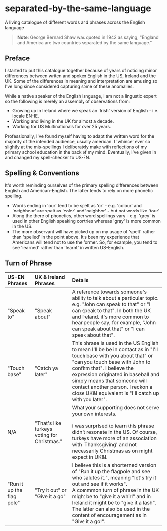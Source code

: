 # separated-by-the-same-language
A living catalogue of different words and phrases across the English language 

>**Note**: George Bernard Shaw was quoted in 1942 as saying, "England and America are two countries separated by the same language."

## Preface
I started to put this catalogue together because of years of noticing minor differences between writen and spoken English in the US, Ireland and the UK. Some of the differences in meaning and interpretation are amusing so I've long since considered capturing some of these anomalies. 

While a native speaker of the English language, I am not a lingustic expert so the following is merely an assembly of observations from:

* Growing up in Ireland where we speak an 'Irish' version of English - i.e. locale EN-IE. 
* Working and living in the UK for almost a decade. 
* Working for US Multinationals for over 25 years. 

Professionally, I've found myself having to adapt the written word for the majority of the intended audience, usually american. I 'whince' ever so slightly at the mis-spellings I deliberately make with reflections of my primary school education in the back of my mind. Eventually, I've given in and changed my spell-checker to US-EN. 


## Spelling & Conventions
It's worth reminding ourselves of the primary spelling differences between English and American-English. The latter tends to rely on more phonetic spelling. 

* Words ending in 'our' tend to be spelt as 'or' - e.g. 'colour' and 'neighbour' are spelt as 'color' and 'neighbor' - but not words like 'tour'.
* Along the there of phonetics, other word spellings vary - e.g. 'grey' is used in other English speaking contries whereas 'gray' is more common in the US.
* The more observant will have picked up on my usage of 'spelt' rather than 'spelled' in the point above. It's been my experience that Americans will tend not to use the former. So, for example, you tend to see 'learned' rather than 'learnt' in written US-English. 


## Turn of Phrase 


| US-EN Phrases | UK & Ireland Phrases | Details | 
| :-------- | :--- | :--- |
| "Speak to" | "Speak about" | A reference towards someone's ability to talk about a particular topic. e.g. "John can speak to that" or "I can speak to that".  In both the UK and Ireland, it's more common to hear people say, for example, "John can speak about that" or "I can speak about that". |
| "Touch base" | "Catch ya later" | This phrase is used in the US English to mean I'll be be in contact as in "I'll touch base with you about that" or "can you touch base with John to confirm that". I believe the expression originated in baseball and simply means that someone will contact another person. I reckon a close UK&I equivalent is "I'll catch up with you later".   |
| N/A | "That's like turkeys voting for Christmas." | What your supporting does not serve your own interests. <br><br>I was surprised to learn this phrase didn't resonate in the US. Of course, turkeys have more of an association with 'Thanksgiving' and not necessarily Christmas as on might expect in UK&I. |
| "Run it up the flag pole" | "Try it out" or "Give it a go" | I believe this is a shorterned version of "Run it up the flagpole and see who salutes it.", meaning "let's try it out and see if it works". <br> A commmon turn of phrase in the UK might be to "give it a whirl" and in Ireland it might be to "give it a lash". The latter can also be used in the content of encouragement as in "Give it a go!". |